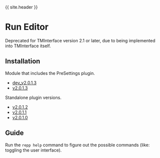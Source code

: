 {{ site.header }}

# Run Editor

Deprecated for TMInterface version 2.1 or later, due to being implemented into TMInterface itself.

## Installation

Module that includes the PreSettings plugin.

- [dev_v2.0.1.3](https://github.com/Sai-Moen/TMInterface-AS-SaiMoen/releases/download/pre_docs/repp.zip)
- [v2.0.1.3](https://github.com/Sai-Moen/TMInterface-AS-SaiMoen/releases/download/run_editor_v2.0.1.3/repp.zip)

Standalone plugin versions.

- [v2.0.1.2](https://github.com/Sai-Moen/TMInterface-AS-SaiMoen/releases/download/run_editor_v2.0.1.2/run_editor.as)
- [v2.0.1.1](https://github.com/Sai-Moen/TMInterface-AS-SaiMoen/releases/download/run_editor_v2.0.1.1/run_editor.as)
- [v2.0.1.0](https://github.com/Sai-Moen/TMInterface-AS-SaiMoen/releases/download/run_editor_v2.0.1.0/run_editor.as)

## Guide

Run the `repp help` command to figure out the possible commands (like: toggling the user interface).
